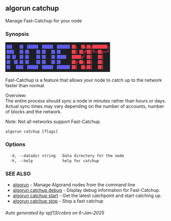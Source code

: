 ## algorun catchup

Manage Fast-Catchup for your node

### Synopsis

                                                                                                 
<img alt="Terminal Render" src="/docs/nodekit.png" width="65%">                                          
                                                                                                 
                                                                                                 
Fast-Catchup is a feature that allows your node to catch up to the network faster than normal.   
                                                                                                 
Overview:                                                                                        
The entire process should sync a node in minutes rather than hours or days.                      
Actual sync times may vary depending on the number of accounts, number of blocks and the network.
                                                                                                 
Note: Not all networks support Fast-Catchup.                                                     

```
algorun catchup [flags]
```

### Options

```
  -d, --datadir string   Data directory for the node
  -h, --help             help for catchup
```

### SEE ALSO

* [algorun](/README.md)	 - Manage Algorand nodes from the command line
* [algorun catchup debug](/man/algorun_catchup_debug.md)	 - Display debug information for Fast-Catchup.
* [algorun catchup start](/man/algorun_catchup_start.md)	 - Get the latest catchpoint and start catching up.
* [algorun catchup stop](/man/algorun_catchup_stop.md)	 - Stop a fast catchup

###### Auto generated by spf13/cobra on 6-Jan-2025
